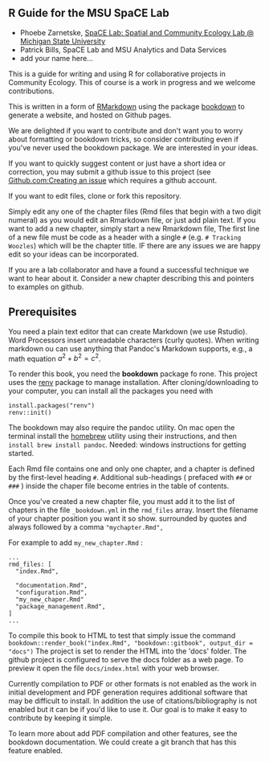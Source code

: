 ## R Guide for the MSU SpaCE Lab

 * Phoebe Zarnetske, [SpaCE Lab: Spatial and Community Ecology Lab @ Michigan State University](http://www.communityecologylab.com/)
 * Patrick Bills, SpaCE Lab and MSU Analytics and Data Services 
 * add your name here...

This is a guide for writing and using R for collaborative projects in Community Ecology.  This of course is a work in progress and we welcome contributions.  

This is written in a form of [RMarkdown](https://r4ds.had.co.nz/r-markdown.html) using the package  [bookdown](https://github.com/rstudio/bookdown) to generate a website, and hosted on Github pages. 

We are delighted if you want to contribute and don't want you to worry about formatting or bookdown tricks, so consider contributing even if you've never used the bookdown package.  We are interested in your ideas.  

If you want to quickly suggest content or just have a short idea or correction, you may submit a github issue to this project (see [Github.com:Creating an issue](https://help.github.com/en/github/managing-your-work-on-github/creating-an-issue) which requires a github account.   

If you want to edit files, clone or fork this repository.   

Simply edit any one of the chapter files (Rmd files that begin with a two digit numeral) as you would edit an Rmarkdown file, or just add plain text.   If you want to add a new chapter, simply start a new Rmarkdown file, The first line of a new file must be code as a header with a single `#`  (e.g. `# Tracking Woozles`) which will be the chapter title.   IF there are any issues we are happy edit so your ideas can be incorporated.  

If you are a lab collaborator and have a found a successful technique we want to hear about it.   Consider a new chapter describing this and pointers to examples on github.  



## Prerequisites

You need a plain text editor that can create Markdown (we use Rstudio).  Word Processors insert unreadable characters (curly quotes).  When writing markdown ou can use anything that Pandoc's Markdown supports, e.g., a math equation $a^2 + b^2 = c^2$.

To render this book, you need the **bookdown** package fo rone.  This project uses the [renv](https://rstudio.github.io/renv/articles/renv.html) package to manage installation.   After cloning/downloading to your computer, you can install all the packages you need with 


```{r eval=FALSE}
install.packages("renv")
renv::init()
```

The bookdown may also require the pandoc utility.  On mac open the terminal install the [homebrew](https://brew.sh/) utility using their instructions,  and then  `install brew install pandoc`.   Needed: windows instructions for getting started.  

Each Rmd file contains one and only one chapter, and a chapter is defined by the first-level heading `#`.   Additional sub-headings ( prefaced with `##` or `###` ) inside the chaper file become entries in the table of contents.   

Once you've created a new chapter file, you must add it to the list of chapters in the file `_bookdown.yml`  in the `rmd_files` array.  Insert the filename of your chapter position you want it so show.   surrounded by quotes and always followed by a comma  `"mychapter.Rmd",`

For example to add `my_new_chapter.Rmd` : 

```
...
rmd_files: [
  "index.Rmd",
  
  "documentation.Rmd",
  "configuration.Rmd",
  "my_new_chaper.Rmd"
  "package_management.Rmd",
]
...
```

To compile this book to HTML to test that simply issue the command `bookdown::render_book("index.Rmd", "bookdown::gitbook", output_dir = "docs")`  The project is set to render the HTML into the 'docs' folder.  The github project is configured to serve the docs folder as a web page.   To preview it open the file `docs/index.html` with your web browser. 

Currently compilation to PDF or other formats is not enabled as the work in initial development and PDF generation requires additional software that may be difficult to install.  In addition the use of citations/bibliography is not enabled but it can be if you'd like to use it.  Our goal is to make it easy to contribute by keeping it simple. 

To learn more about add PDF compilation and other features, see the bookdown documentation.  We could create a git branch that has this feature enabled. 

